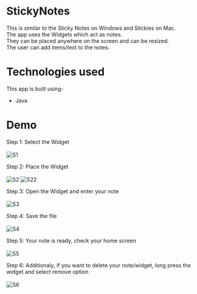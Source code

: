 # StickyNotes
This is similar to the Sticky Notes on Windows and Stickies on Mac.<br>
The app uses the Widgets which act as notes. <br>
They can be placed anywhere on the screen and can be resized.<br>
The user can add items/text to the notes.

# Technologies used
This app is built using-
- Java

# Demo
Step 1: Select the Widget<br><br>
![S1](https://github.com/suma30/StickyNotes/assets/112741893/8a931c2f-c668-40eb-8129-b71fa5df5d17)

Step 2: Place the Widget<br><br>
![S2](https://github.com/suma30/StickyNotes/assets/112741893/4226e0a7-3a81-4daa-bf61-246627035c70)
![S22](https://github.com/suma30/StickyNotes/assets/112741893/fff0a2db-83e7-4c94-94b8-1c171ebf4d12)

Step 3: Open the Widget and enter your note<br><br>
![S3](https://github.com/suma30/StickyNotes/assets/112741893/ee5c707f-9286-40ac-bcd6-c1412c576f6a)

Step 4: Save the file<br><br>
![S4](https://github.com/suma30/StickyNotes/assets/112741893/cb1b5973-6829-48d8-9584-b37134a0d9b1)

Step 5: Your note is ready, check your home screen<br><br>
![S5](https://github.com/suma30/StickyNotes/assets/112741893/7f2e360d-c8c9-4025-9326-73d37efe0154)

Step 6: Additionaly, if you want to delete your note/widget, long press the widget and select remove option<br><br>
![S6](https://github.com/suma30/StickyNotes/assets/112741893/f6fca4e1-9d6d-4cf3-a862-e0457c27a569)